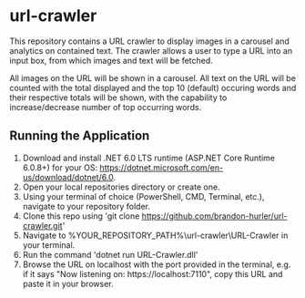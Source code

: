 # url-crawler
This repository contains a URL crawler to display images in a carousel and analytics on contained text. The crawler allows a user to type a URL into an input box, from which images and text will be fetched.

All images on the URL will be shown in a carousel.
All text on the URL will be counted with the total displayed and the top 10 (default) occuring words and their respective totals will be shown, with the capability to increase/decrease number of top occurring words.

## Running the Application
1. Download and install .NET 6.0 LTS runtime (ASP.NET Core Runtime 6.0.8+) for your OS: https://dotnet.microsoft.com/en-us/download/dotnet/6.0.
2. Open your local repositories directory or create one.
3. Using your terminal of choice (PowerShell, CMD, Terminal, etc.), navigate to your repository folder.
4. Clone this repo using 'git clone https://github.com/brandon-hurler/url-crawler.git'
5. Navigate to %YOUR_REPOSITORY_PATH%\url-crawler\URL-Crawler in your terminal.
6. Run the command 'dotnet run URL-Crawler.dll'
7. Browse the URL on localhost with the port provided in the terminal, e.g. if it says "Now listening on: https://localhost:7110", copy this URL and paste it in your browser.

